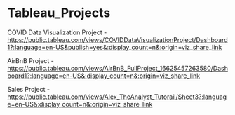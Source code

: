 # Tableau_Projects

COVID Data Visualization Project - https://public.tableau.com/views/COVIDDataVisualizationProject/Dashboard1?:language=en-US&publish=yes&:display_count=n&:origin=viz_share_link

AirBnB Project - https://public.tableau.com/views/AirBnB_FullProject_16625457263580/Dashboard1?:language=en-US&:display_count=n&:origin=viz_share_link

Sales Project - https://public.tableau.com/views/Alex_TheAnalyst_Tutorail/Sheet3?:language=en-US&:display_count=n&:origin=viz_share_link 

